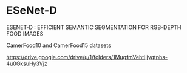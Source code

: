 # ESeNet-D
ESENET-D : EFFICIENT SEMANTIC SEGMENTATION FOR RGB-DEPTH FOOD IMAGES


CamerFood10  and CamerFood15 datasets

https://drive.google.com/drive/u/1/folders/1MugfmVehtIjjyqtphs-4u0GksuHy3Vjz
